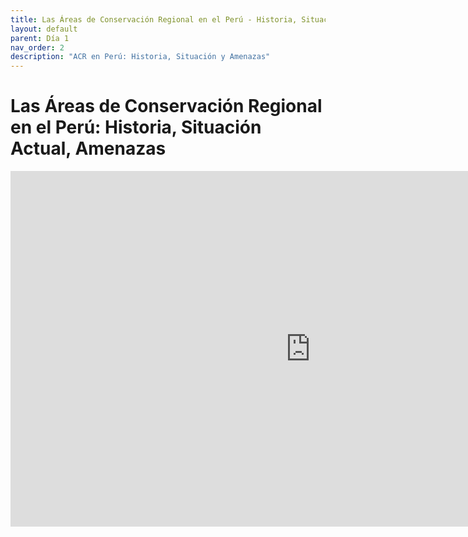 ```yaml
---
title: Las Áreas de Conservación Regional en el Perú - Historia, Situación Actual, Amenazas
layout: default
parent: Día 1
nav_order: 2
description: "ACR en Perú: Historia, Situación y Amenazas"
---
```


# Las Áreas de Conservación Regional en el Perú: Historia, Situación Actual, Amenazas

<iframe src="https://docs.google.com/presentation/d/e/2PACX-1vT0gkYo6yn8qvwcaWz6FnVq7VQ5jPZlXAb2BEjMWZkzoEIbE-NEXt_nxv2_A_eyxw/pubembed?start=false&loop=false&delayms=3000" frameborder="0" width="960" height="569" allowfullscreen="true" mozallowfullscreen="true" webkitallowfullscreen="true"></iframe>
